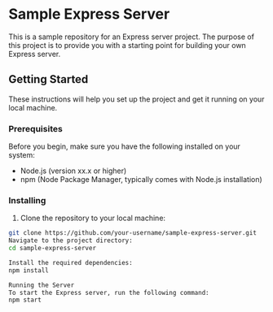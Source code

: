 # Sample Express Server

This is a sample repository for an Express server project. The purpose of this project is to provide you with a starting point for building your own Express server.

## Getting Started

These instructions will help you set up the project and get it running on your local machine.

### Prerequisites

Before you begin, make sure you have the following installed on your system:

- Node.js (version xx.x or higher)
- npm (Node Package Manager, typically comes with Node.js installation)

### Installing

1. Clone the repository to your local machine:

```bash
git clone https://github.com/your-username/sample-express-server.git
Navigate to the project directory:
cd sample-express-server

Install the required dependencies:
npm install

Running the Server
To start the Express server, run the following command:
npm start



